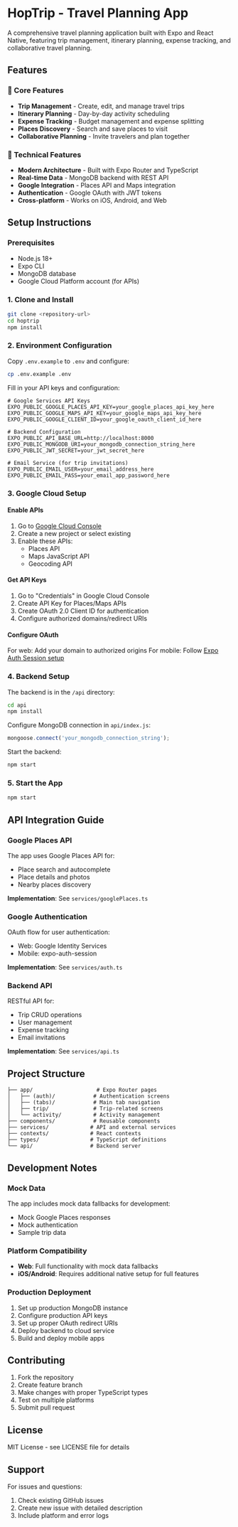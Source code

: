 # HopTrip - Travel Planning App

A comprehensive travel planning application built with Expo and React Native, featuring trip management, itinerary planning, expense tracking, and collaborative travel planning.

## Features

### 🎯 Core Features
- **Trip Management** - Create, edit, and manage travel trips
- **Itinerary Planning** - Day-by-day activity scheduling
- **Expense Tracking** - Budget management and expense splitting
- **Places Discovery** - Search and save places to visit
- **Collaborative Planning** - Invite travelers and plan together

### 🔧 Technical Features
- **Modern Architecture** - Built with Expo Router and TypeScript
- **Real-time Data** - MongoDB backend with REST API
- **Google Integration** - Places API and Maps integration
- **Authentication** - Google OAuth with JWT tokens
- **Cross-platform** - Works on iOS, Android, and Web

## Setup Instructions

### Prerequisites
- Node.js 18+ 
- Expo CLI
- MongoDB database
- Google Cloud Platform account (for APIs)

### 1. Clone and Install
```bash
git clone <repository-url>
cd hoptrip
npm install
```

### 2. Environment Configuration
Copy `.env.example` to `.env` and configure:

```bash
cp .env.example .env
```

Fill in your API keys and configuration:

```env
# Google Services API Keys
EXPO_PUBLIC_GOOGLE_PLACES_API_KEY=your_google_places_api_key_here
EXPO_PUBLIC_GOOGLE_MAPS_API_KEY=your_google_maps_api_key_here
EXPO_PUBLIC_GOOGLE_CLIENT_ID=your_google_oauth_client_id_here

# Backend Configuration
EXPO_PUBLIC_API_BASE_URL=http://localhost:8000
EXPO_PUBLIC_MONGODB_URI=your_mongodb_connection_string_here
EXPO_PUBLIC_JWT_SECRET=your_jwt_secret_here

# Email Service (for trip invitations)
EXPO_PUBLIC_EMAIL_USER=your_email_address_here
EXPO_PUBLIC_EMAIL_PASS=your_email_app_password_here
```

### 3. Google Cloud Setup

#### Enable APIs
1. Go to [Google Cloud Console](https://console.cloud.google.com/)
2. Create a new project or select existing
3. Enable these APIs:
   - Places API
   - Maps JavaScript API
   - Geocoding API

#### Get API Keys
1. Go to "Credentials" in Google Cloud Console
2. Create API Key for Places/Maps APIs
3. Create OAuth 2.0 Client ID for authentication
4. Configure authorized domains/redirect URIs

#### Configure OAuth
For web: Add your domain to authorized origins
For mobile: Follow [Expo Auth Session setup](https://docs.expo.dev/guides/authentication/#google)

### 4. Backend Setup
The backend is in the `/api` directory:

```bash
cd api
npm install
```

Configure MongoDB connection in `api/index.js`:
```javascript
mongoose.connect('your_mongodb_connection_string');
```

Start the backend:
```bash
npm start
```

### 5. Start the App
```bash
npm start
```

## API Integration Guide

### Google Places API
The app uses Google Places API for:
- Place search and autocomplete
- Place details and photos
- Nearby places discovery

**Implementation**: See `services/googlePlaces.ts`

### Google Authentication
OAuth flow for user authentication:
- Web: Google Identity Services
- Mobile: expo-auth-session

**Implementation**: See `services/auth.ts`

### Backend API
RESTful API for:
- Trip CRUD operations
- User management
- Expense tracking
- Email invitations

**Implementation**: See `services/api.ts`

## Project Structure

```
├── app/                    # Expo Router pages
│   ├── (auth)/            # Authentication screens
│   ├── (tabs)/            # Main tab navigation
│   ├── trip/              # Trip-related screens
│   └── activity/          # Activity management
├── components/            # Reusable components
├── services/             # API and external services
├── contexts/             # React contexts
├── types/                # TypeScript definitions
└── api/                  # Backend server
```

## Development Notes

### Mock Data
The app includes mock data fallbacks for development:
- Mock Google Places responses
- Mock authentication
- Sample trip data

### Platform Compatibility
- **Web**: Full functionality with mock data fallbacks
- **iOS/Android**: Requires additional native setup for full features

### Production Deployment
1. Set up production MongoDB instance
2. Configure production API keys
3. Set up proper OAuth redirect URIs
4. Deploy backend to cloud service
5. Build and deploy mobile apps

## Contributing

1. Fork the repository
2. Create feature branch
3. Make changes with proper TypeScript types
4. Test on multiple platforms
5. Submit pull request

## License

MIT License - see LICENSE file for details

## Support

For issues and questions:
1. Check existing GitHub issues
2. Create new issue with detailed description
3. Include platform and error logs